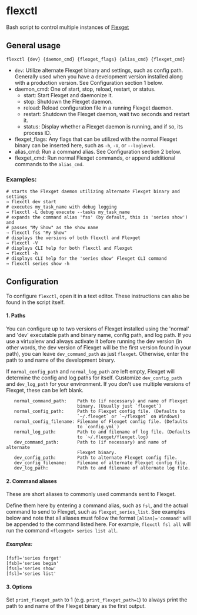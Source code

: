 # flexctl
Bash script to control multiple instances of [Flexget](https://github.com/Flexget/Flexget)

## General usage
```
flexctl {dev} {daemon_cmd} {flexget_flags} {alias_cmd} {flexget_cmd}
```
- ``dev``: Utilize alternate Flexget binary and settings, such as config path. Generally used when you have a development version installed along with a production version. See Configuration section 1 below.
- daemon_cmd: One of start, stop, reload, restart, or status.
    - start: Start Flexget and daemonize it.
    - stop: Shutdown the Flexget daemon.
    - reload: Reload configuration file in a running Flexget daemon.
    - restart: Shutdown the Flexget daemon, wait two seconds and restart it.
    - status: Display whether a Flexget daemon is running, and if so, its process ID.
- flexget_flags: Any flags that can be utilized with the normal Flexget binary can be inserted here, such as ``-h``, ``-V``, or ``--loglevel``.
- alias_cmd: Run a command alias. See Configuration section 2 below.
- flexget_cmd: Run normal Flexget commands, or append additional commands to the ``alias_cmd``.

### Examples:
```
# starts the Flexget daemon utilizing alternate Flexget binary and settings
→ flexctl dev start
# executes my_task_name with debug logging
→ flexctl -L debug execute --tasks my_task_name
# expands the command alias 'fss' (by default, this is 'series show') and
# passes "My Show" as the show name
→ flexctl fss "My Show"
# displays the versions of both flexctl and Flexget
→ flexctl -V
# displays CLI help for both flexctl and Flexget
→ flexctl -h
# displays CLI help for the 'series show' Flexget CLI command
→ flexctl series show -h
```

## Configuration
To configure ``flexctl``, open it in a text editor. These instructions can also be found in the script itself.

#### 1. Paths

   You can configure up to two versions of Flexget installed using the 'normal' and 'dev' executable path and binary name, config path, and log path. If you use a virtualenv and always activate it before running the dev version (in other words, the dev version of Flexget will be the first version found in your path), you can leave `dev_command_path` as just `flexget`. Otherwise, enter the path to and name of the development binary.

   If `normal_config_path` and `normal_log_path` are left empty, Flexget will determine the config and log paths for itself.
Customize `dev_config_path` and `dev_log_path` for your environment. If you don't use multiple versions of Flexget, these can be left blank.

```
   normal_command_path:    Path to (if necessary) and name of Flexget
                           binary. (Usually just `flexget`)
   normal_config_path:     Path to Flexget config file. (Defaults to
                           `~/.flexget` or `~/flexget` on Windows)
   normal_config_filename: Filename of Flexget config file. (Defaults
                           to `config.yml`)
   normal_log_path:        Path to and filename of log file. (Defaults
                           to `~/.flexget/flexget.log)
   dev_command_path:       Path to (if necessary) and name of alternate
                           Flexget binary.
   dev_config_path:        Path to alternate Flexget config file.
   dev_config_filename:    Filename of alternate Flexget config file.
   dev_log_path:           Path to and filename of alternate log file.
```

#### 2. Command aliases

   These are short aliases to commonly used commands sent to Flexget.

   Define them here by entering a command alias, such as `fsl`, and the actual command to send to Flexget, such as `flexget_series_list`. See examples below and note that all aliases must follow the format ``[alias]='command'``
<additional commands> will be appended to the command listed here. For example, `flexctl fsl all` will run the command `<flexget> series list all`.

   ##### Examples:
```
[fsf]='series forget'
[fsb]='series begin'
[fss]='series show'
[fsl]='series list'
```

#### 3. Options

   Set ``print_flexget_path`` to 1 (e.g. ``print_flexget_path=1``) to always print the path to and name of the Flexget binary as the first output.
